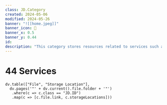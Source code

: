 ```yaml
---
class: JD.Category
created: 2024-05-06
modified: 2024-05-26
banner: "![[home.jpeg]]"
banner_icon: 📇
banner_x: 0.5
banner_y: 0.44
id: 
description: "This category stores resources related to services such as cloud service providers, online systems, etc. "
---
```


# 44 Services

```dataviewjs
dv.table(["File", "Storage Location"],
  dv.pages('"' + dv.current().file.folder + '"')
   .where(c => c.class == "JD.ID")
   .map(c => [c.file.link, c.storageLocations]))
```
